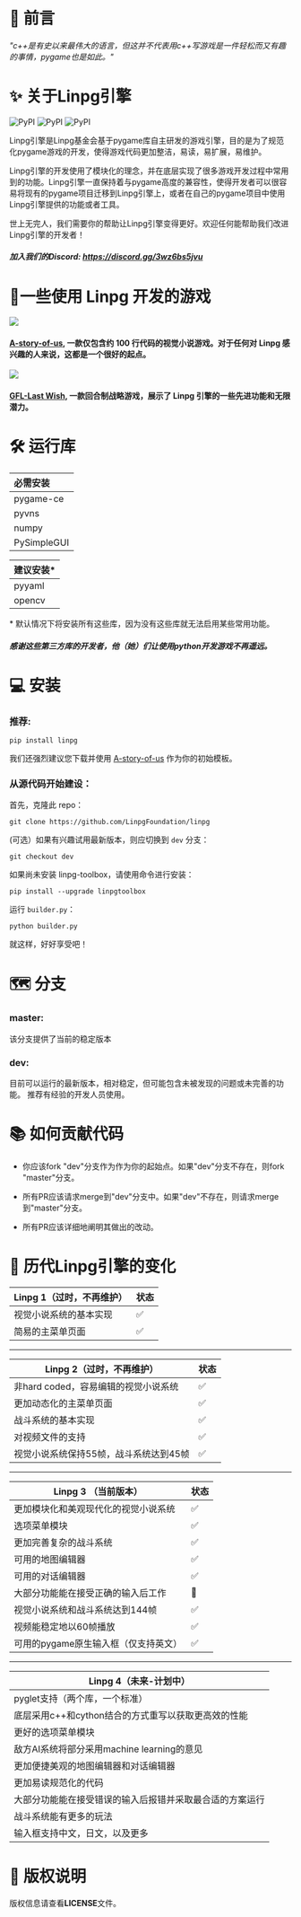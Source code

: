 # :speech_balloon: 前言

###### *"c++是有史以来最伟大的语言，但这并不代表用c++写游戏是一件轻松而又有趣的事情，pygame也是如此。"*



# :sparkles: 关于Linpg引擎

![PyPI](https://img.shields.io/pypi/pyversions/linpg?style=for-the-badge&logo=pypi) ![PyPI](https://img.shields.io/pypi/v/linpg?style=for-the-badge&logo=pypi) ![PyPI](https://img.shields.io/pypi/dm/linpg?style=for-the-badge&logo=pypi)

Linpg引擎是Linpg基金会基于pygame库自主研发的游戏引擎，目的是为了规范化pygame游戏的开发，使得游戏代码更加整洁，易读，易扩展，易维护。

Linpg引擎的开发使用了模块化的理念，并在底层实现了很多游戏开发过程中常用到的功能。Linpg引擎一直保持着与pygame高度的兼容性，使得开发者可以很容易将现有的pygame项目迁移到Linpg引擎上，或者在自己的pygame项目中使用Linpg引擎提供的功能或者工具。

世上无完人，我们需要你的帮助让Linpg引擎变得更好。欢迎任何能帮助我们改进Linpg引擎的开发者！

##### 加入我们的Discord: https://discord.gg/3wz6bs5jvu



# :crystal_ball:一些使用 Linpg 开发的游戏

![](https://github.com/LinpgFoundation/A-story-of-us/raw/master/Assets/image/screenshot/dialog.png)

#### [A-story-of-us](https://github.com/LinpgFoundation/A-story-of-us), 一款仅包含约 100 行代码的视觉小说游戏。对于任何对 Linpg 感兴趣的人来说，这都是一个很好的起点。

![](https://github.com/TigeiaWorkshop/GFL-LastWish/raw/master/Assets/image/screenshot/battle.png)

#### [GFL-Last Wish](https://github.com/TigeiaWorkshop/GFL-LastWish ), 一款回合制战略游戏，展示了 Linpg 引擎的一些先进功能和无限潜力。



# :hammer_and_wrench: 运行库 

| 必需安装 |
| :---------- |
| pygame-ce   |
| pyvns       |
| numpy       |
| PySimpleGUI |

| 建议安装* |
| --------- |
| pyyaml    |
| opencv    |

\* 默认情况下将安装所有这些库，因为没有这些库就无法启用某些常用功能。

##### 感谢这些第三方库的开发者，他（她）们让使用python开发游戏不再遥远。



# :computer: 安装

### 推荐:

```
pip install linpg
```

我们还强烈建议您下载并使用 [A-story-of-us](https://github.com/LinpgFoundation/A-story-of-us) 作为你的初始模板。

### 从源代码开始建设：

首先，克隆此 repo：

```
git clone https://github.com/LinpgFoundation/linpg
```

(可选）如果有兴趣试用最新版本，则应切换到 `dev` 分支：

```
git checkout dev
```

如果尚未安装 linpg-toolbox，请使用命令进行安装：

```
pip install --upgrade linpgtoolbox
```

运行 `builder.py`：

```
python builder.py
```

就这样，好好享受吧！


# :world_map: 分支​

### master:

该分支提供了当前的稳定版本

### dev:

目前可以运行的最新版本，相对稳定，但可能包含未被发现的问题或未完善的功能。 推荐有经验的开发人员使用。



# :books: 如何贡献代码

- 你应该fork "dev"分支作为作为你的起始点。如果"dev"分支不存在，则fork "master"分支。

- 所有PR应该请求merge到"dev"分支中。如果"dev"不存在，则请求merge到"master"分支。

- 所有PR应该详细地阐明其做出的改动。



# :construction: 历代Linpg引擎的变化

| Linpg 1（过时，不再维护） | 状态               |
| ------------------------- | ------------------ |
| 视觉小说系统的基本实现    | :white_check_mark: |
| 简易的主菜单页面          | :white_check_mark: |

------

|Linpg 2（过时，不再维护）|状态|
| -------------------------------------- | ------------------ |
| 非hard coded，容易编辑的视觉小说系统   | :white_check_mark: |
| 更加动态化的主菜单页面                 | :white_check_mark: |
| 战斗系统的基本实现                     | :white_check_mark: |
| 对视频文件的支持                       | :white_check_mark: |
| 视觉小说系统保持55帧，战斗系统达到45帧 | :white_check_mark: |

------

|Linpg 3 （当前版本）|状态|
| ------------------------------------ | ------------------ |
| 更加模块化和美观现代化的视觉小说系统 | :white_check_mark: |
| 选项菜单模块                         | :white_check_mark: |
| 更加完善复杂的战斗系统               | :white_check_mark: |
| 可用的地图编辑器                     | :white_check_mark: |
| 可用的对话编辑器                     | :white_check_mark: |
| 大部分功能能在接受正确的输入后工作   | :hammer:         |
| 视觉小说系统和战斗系统达到144帧       | :white_check_mark: |
| 视频能稳定地以60帧播放               | :white_check_mark: |
| 可用的pygame原生输入框（仅支持英文） | :white_check_mark: |

------

|Linpg 4（未来-计划中）|
| -------------------------------------------------------- |
| pyglet支持（两个库，一个标准）                           |
| 底层采用c++和cython结合的方式重写以获取更高效的性能      |
| 更好的选项菜单模块                                       |
| 敌方AI系统将部分采用machine learning的意见               |
| 更加便捷美观的地图编辑器和对话编辑器                     |
| 更加易读规范化的代码                                     |
| 大部分功能能在接受错误的输入后报错并采取最合适的方案运行 |
| 战斗系统能有更多的玩法                                   |
| 输入框支持中文，日文，以及更多                           |




# :memo: 版权说明

版权信息请查看**LICENSE**文件。